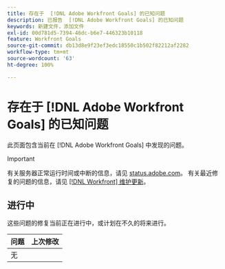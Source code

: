 ```yaml
---
title: 存在于  [!DNL Adobe Workfront Goals] 的已知问题
description: 已报告  [!DNL Adobe Workfront Goals] 的已知问题
keywords: 新建文件，添加文件
exl-id: 00d781d5-7394-46dc-b6e7-446323b10118
feature: Workfront Goals
source-git-commit: db13d8e9f23ef3edc18550c1b502f82212af2282
workflow-type: tm+mt
source-wordcount: '63'
ht-degree: 100%

---
```


# 存在于 [!DNL Adobe Workfront Goals] 的已知问题

此页面包含当前在 [!DNL Adobe Workfront Goals] 中发现的问题。

>[!IMPORTANT]
>
>有关服务器正常运行时间或中断的信息，请见 [status.adobe.com](https://status.adobe.com)。 有关最近修复的问题的信息，请见 [[!DNL Workfront]  维护更新](../maintenance/current-updates.md)。

## 进行中

这些问题的修复当前正在进行中，或计划在不久的将来进行。

| **问题** | **上次修改** |
|----------------------------------| ----------------- |
| 无 |  |

<!--


-->
